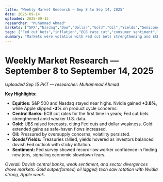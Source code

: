 ```yaml
---
title: "Weekly Market Research — Sep 8 to Sep 14, 2025"
date: 2025-09-14
uploaded: 2025-09-15
researcher: "Muhammad Ahmad"
markets: ["SPX","Nasdaq","Dow","Dollar","Gold","Oil","Yields","Semiconductors","Tech","Consumer Sentiment"]
tags: ["Fed cut bets","inflation","ECB rate cut","consumer sentiment","Nvidia rally","Apple decline","gold forecasts","oil volatility","bond yields"]
summary: "Markets were volatile with Fed cut bets strengthening and ECB delivering its first rate cut in years. Equities saw mixed performance: Nvidia surged 3.8% while Apple fell 3%. Gold rallied on safe-haven demand and forecasts from UBS citing dollar weakness. Oil remained under pressure due to supply concerns. Treasury yields hovered as bonds attracted inflows. Consumer confidence and job market signals weakened, adding to dovish policy expectations."
---
```

# Weekly Market Research — September 8 to September 14, 2025  
*Uploaded Sep 15 PKT — researcher: Muhammad Ahmad*  

**Key Highlights:**  
- **Equities:** S&P 500 and Nasdaq stayed near highs. Nvidia gained **+3.8%**, while Apple slipped **-3%** on product cycle concerns.  
- **Central Banks:** ECB cut rates for the first time in years; Fed cut bets strengthened amid weaker U.S. data.  
- **Gold:** UBS raised forecasts, citing Fed cuts and dollar weakness. Gold extended gains as safe-haven flows increased.  
- **Oil:** Pressured by oversupply concerns; volatility persisted.  
- **Bonds/Yields:** Treasuries rallied, yields hovered as investors balanced dovish Fed outlook with sticky inflation.  
- **Sentiment:** Fed survey showed record-low worker confidence in finding new jobs, signaling economic slowdown fears.  

 *Overall: Dovish central banks, weak sentiment, and sector divergences drove markets. Gold outperformed; oil lagged; tech saw rotation with Nvidia strong, Apple weak.*
